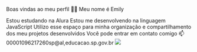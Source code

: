 Boas vindas ao meu perfil 💙💙
Meu nome  é Emily

Estou estudando na Alura
Estou me desenvolvendo na linguagem JavaScript
Utilizo esse espaço para minha organização e compartilhamento dos meu projetos desenvolvidos
Você pode entrar em contato comigo 📫
00001096217260sp@al,educacao.sp.gov.br
![](link)
